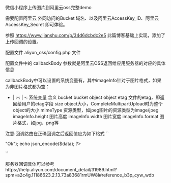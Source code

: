 微信小程序上传图片到阿里云oss完整demo

需要配置阿里云 外网访问的Bucket 域名、以及阿里云AccessKey_ID、阿里云AccessKey_Secret 即可体验。

参照 https://www.jianshu.com/p/34d6dcbdc2e5 此篇博客基础上实现，添加了上传回调的设置。

配置文件 aliyun_oss/config.php 文件

配置文件中的 callbackBody 参数就是阿里云OSS返回给应用服务器的对应的具体信息

callbackBody中可以设置的系统变量有，其中imageInfo针对于图片格式，如果为非图片格式都为空：

- | :-: | -: 
系统变量 	含义
bucket 	bucket
object 	object
etag 	文件的etag，即返回给用户的etag字段
size 	object大小，CompleteMultipartUpload时为整个object的大小
mimeType 	资源类型，如jpeg图片的资源类型为image/jpeg
imageInfo.height 	图片高度
imageInfo.width 	图片宽度
imageInfo.format 	图片格式，如jpg、png等


注意:回调路由在正确回调之后返回值应为如下格式
``
<?php
    header("Content-Type: application/json");
    $data = array("Status"=>"Ok");
    echo json_encode($data);
?>

``

服务器回调具体可以参考https://help.aliyun.com/document_detail/31989.html?spm=a2c4g.11186623.2.13.73a83681rmUW8l#reference_b3p_cyw_wdb
